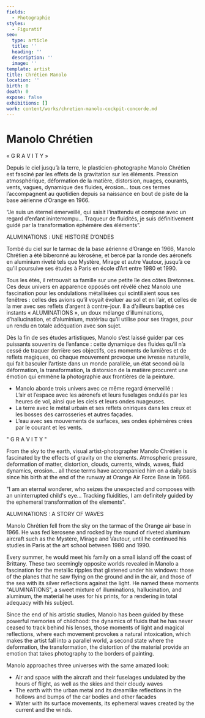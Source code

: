```yaml
---
fields:
  - Photographie
styles:
  - Figuratif
seo:
  type: article
  title: ''
  heading: ''
  description: ''
  image: ''
template: artist
title: Chrétien Manolo
location: ''
birth: 0
death: 0
expose: false
exhibitions: []
work: content/works/chretien-manolo-cockpit-concorde.md
---
```

# Manolo Chrétien

« G R A V I T Y »

Depuis le ciel jusqu’à la terre, le plasticien-photographe Manolo Chrétien est fasciné par les effets de la gravitation sur les éléments. Pression atmosphérique, déformation de la matière, distorsion, nuages, courants, vents, vagues, dynamique des fluides, érosion… tous ces termes l’accompagnent au quotidien depuis sa naissance en bout de piste de la base aérienne d’Orange en 1966.

“Je suis un éternel émerveillé, qui saisit l’inattendu et compose avec un regard d’enfant ininterrompu… Traqueur de fluidités, je suis définitivement guidé par la transformation éphémère des éléments”.

ALUMINATIONS : UNE HISTOIRE D’ONDES

Tombé du ciel sur le tarmac de la base aérienne d’Orange en 1966, Manolo Chrétien a été biberonné au kérosène, et bercé par la ronde des aéronefs en aluminium riveté tels que Mystère, Mirage et autre Vautour, jusqu’à ce qu’il poursuive ses études à Paris en école d’Art entre 1980 et 1990.

Tous les étés, il retrouvait sa famille sur une petite île des côtes Bretonnes. Ces deux univers en apparence opposés ont révélé chez Manolo une fascination pour les ondulations métallisées qui scintillaient sous ses fenêtres : celles des avions qu’il voyait évoluer au sol et en l’air, et celles de la mer avec ses reflets d’argent à contre-jour. Il a d’ailleurs baptisé ces instants « ALUMINATIONS », un doux mélange d’illuminations, d’hallucination, et d’aluminium, matériau qu’il utilise pour ses tirages, pour un rendu en totale adéquation avec son sujet.

Dès la fin de ses études artistiques, Manolo s’est laissé guider par ces puissants souvenirs de l’enfance : cette dynamique des fluides qu’il n’a cessé de traquer derrière ses objectifs, ces moments de lumières et de reflets magiques, où chaque mouvement provoque une ivresse naturelle, qui fait basculer l’artiste dans un monde parallèle, un état second où la déformation, la transformation, la distorsion de la matière procurent une émotion qui emmène la photographie aux frontières de la peinture.

* Manolo aborde trois univers avec ce même regard émerveillé :  
  L’air et l’espace avec les aéronefs et leurs fuselages ondulés par les heures de vol, ainsi que les ciels et leurs ondes nuageuses.
* La terre avec le métal urbain et ses reflets oniriques dans les creux et les bosses des carrosseries et autres façades.
* L’eau avec ses mouvements de surfaces, ses ondes éphémères crées par le courant et les vents.

" G R A V I T Y "

From the sky to the earth, visual artist-photographer Manolo Chrétien is fascinated by the effects of gravity on the elements. Atmospheric pressure, deformation of matter, distortion, clouds, currents, winds, waves, fluid dynamics, erosion... all these terms have accompanied him on a daily basis since his birth at the end of the runway at Orange Air Force Base in 1966.

"I am an eternal wonderer, who seizes the unexpected and composes with an uninterrupted child's eye... Tracking fluidities, I am definitely guided by the ephemeral transformation of the elements".

ALUMINATIONS : A STORY OF WAVES

Manolo Chrétien fell from the sky on the tarmac of the Orange air base in 1966. He was fed kerosene and rocked by the round of riveted aluminum aircraft such as the Mystère, Mirage and Vautour, until he continued his studies in Paris at the art school between 1980 and 1990.

Every summer, he would meet his family on a small island off the coast of Brittany. These two seemingly opposite worlds revealed in Manolo a fascination for the metallic ripples that glistened under his windows: those of the planes that he saw flying on the ground and in the air, and those of the sea with its silver reflections against the light. He named these moments "ALUMINATIONS", a sweet mixture of illuminations, hallucination, and aluminum, the material he uses for his prints, for a rendering in total adequacy with his subject.

Since the end of his artistic studies, Manolo has been guided by these powerful memories of childhood: the dynamics of fluids that he has never ceased to track behind his lenses, those moments of light and magical reflections, where each movement provokes a natural intoxication, which makes the artist fall into a parallel world, a second state where the deformation, the transformation, the distortion of the material provide an emotion that takes photography to the borders of painting.

Manolo approaches three universes with the same amazed look: 

* Air and space with the aircraft and their fuselages undulated by the hours of flight, as well as the skies and their cloudy waves 
* The earth with the urban metal and its dreamlike reflections in the hollows and bumps of the car bodies and other facades 
* Water with its surface movements, its ephemeral waves created by the current and the winds.
